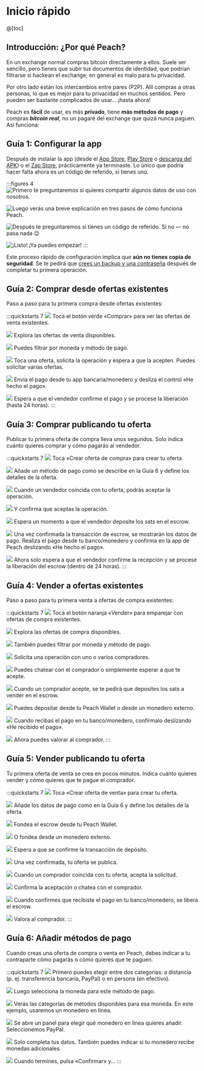 # Inicio rápido

@[toc]

## Introducción: ¿Por qué Peach?

En un exchange normal compras bitcoin directamente a ellos. Suele ser sencillo, pero tienes que subir tus documentos de identidad, que podrían filtrarse si hackean el exchange; en general es malo para tu privacidad.

Por otro lado están los intercambios entre pares (P2P). Allí compras a otras personas, lo que es mejor para tu privacidad en muchos sentidos. Pero pueden ser bastante complicados de usar… ¡hasta ahora!

Peach es **fácil** de usar, es más **privado**, tiene **más métodos de pago** y compras _**bitcoin real**_, no un pagaré del exchange que quizá nunca paguen. Así funciona:

## Guía 1: Configurar la app

Después de instalar la app (desde el [App Store]($iosUrl$), [Play Store]($androidUrl$) o [descarga del APK](/apk/)) o el [Zap Store](https://zapstore.dev/), prácticamente ya terminaste.
Lo único que podría hacer falta ahora es un código de referido, si tienes uno.

:::figures 4
![Primero te preguntaremos si quieres compartir algunos datos de uso con nosotros.](/img/faq/quickstart/onboarding/usage-data.png)

![Luego verás una breve explicación en tres pasos de cómo funciona Peach.](/img/faq/quickstart/onboarding/1.png)

![Después te preguntaremos si tienes un código de referido. Si no — no pasa nada 😉](/img/faq/quickstart/onboarding/new.png)

![¡Listo! ¡Ya puedes empezar!](/img/faq/quickstart/onboarding/created.png)
:::

Este proceso rápido de configuración implica que **aún no tienes copia de seguridad**. Se te pedirá que [crees un backup y una contraseña](/faq/account/#how-should-i-store-my-backup) después de completar tu primera operación.

## Guía 2: Comprar desde ofertas existentes

Paso a paso para tu primera compra desde ofertas existentes:

:::quickstarts 7
![](/img/faq/quickstart/069-screenshots/00-homepage.png)
Toca el botón verde «Comprar» para ver las ofertas de venta existentes.

![](/img/faq/quickstart/069-screenshots/buy-accept/02-browse.png)
Explora las ofertas de venta disponibles.

![](/img/faq/quickstart/069-screenshots/buy-accept/03-filter.png)
Puedes filtrar por moneda y método de pago.

![](/img/faq/quickstart/069-screenshots/buy-accept/04-request-trade.png)
Toca una oferta, solicita la operación y espera a que la acepten. Puedes solicitar varias ofertas.

![](/img/faq/quickstart/069-screenshots/buy-accept/05-confirm-payment.png)
Envía el pago desde tu app bancaria/monedero y desliza el control «He hecho el pago».

![](/img/faq/quickstart/069-screenshots/buy-accept/06-wait-payout.png)
Espera a que el vendedor confirme el pago y se procese la liberación (hasta 24 horas).
:::

## Guía 3: Comprar publicando tu oferta

Publicar tu primera oferta de compra lleva unos segundos. Solo indica cuánto quieres comprar y cómo pagarás al vendedor.

:::quickstarts 7
![](/img/faq/quickstart/069-screenshots/00-homepage.png)
Toca «Crear oferta de compra» para crear tu oferta.

![](/img/faq/quickstart/069-screenshots/buy-offer/01-create-offer.png)
Añade un método de pago como se describe en la Guía 6 y define los detalles de la oferta.

![](/img/faq/quickstart/069-screenshots/buy-offer/03-accept-trade-request.png)
Cuando un vendedor coincida con tu oferta, podrás aceptar la operación.

![](/img/faq/quickstart/069-screenshots/buy-offer/04-confirm-trade-request.png)
Y confirma que aceptas la operación.

![](/img/faq/quickstart/069-screenshots/buy-offer/05-wait-escrow.png)
Espera un momento a que el vendedor deposite los sats en el escrow.

![](/img/faq/quickstart/069-screenshots/buy-offer/06-confirm-payment.png)
Una vez confirmada la transacción de escrow, se mostrarán los datos de pago. Realiza el pago desde tu banco/monedero y confirma en la app de Peach deslizando «He hecho el pago».

![](/img/faq/quickstart/069-screenshots/buy-offer/07-wait-payout.png)
Ahora solo espera a que el vendedor confirme la recepción y se procese la liberación del escrow (dentro de 24 horas).
:::

## Guía 4: Vender a ofertas existentes

Paso a paso para tu primera venta a ofertas de compra existentes:

:::quickstarts 7
![](/img/faq/quickstart/069-screenshots/00-homepage.png)
Toca el botón naranja «Vender» para emparejar con ofertas de compra existentes.

![](/img/faq/quickstart/069-screenshots/sell-accept/01-browse-offers.png)
Explora las ofertas de compra disponibles.

![](/img/faq/quickstart/069-screenshots/sell-accept/02-filter-offers.png)
También puedes filtrar por moneda y método de pago.

![](/img/faq/quickstart/069-screenshots/sell-accept/03-request-trade.png)
Solicita una operación con uno o varios compradores.

![](/img/faq/quickstart/069-screenshots/sell-accept/04-chat-trade.png)
Puedes chatear con el comprador o simplemente esperar a que te acepte.

![](/img/faq/quickstart/069-screenshots/sell-accept/05-create-escrow.png)
Cuando un comprador acepte, se te pedirá que deposites los sats a vender en el escrow.

![](/img/faq/quickstart/069-screenshots/sell-accept/06-create-escrow.png)
Puedes depositar desde tu Peach Wallet o desde un monedero externo.

![](/img/faq/quickstart/069-screenshots/sell-accept/07-confirm-payment.png)
Cuando recibas el pago en tu banco/monedero, confírmalo deslizando «He recibido el pago».

![](/img/faq/quickstart/069-screenshots/sell-accept/08-rate-user.png)
Ahora puedes valorar al comprador.
:::

## Guía 5: Vender publicando tu oferta

Tu primera oferta de venta se crea en pocos minutos. Indica cuánto quieres vender y cómo quieres que te pague el comprador.

:::quickstarts 7
![](/img/faq/quickstart/069-screenshots/00-homepage.png)
Toca «Crear oferta de venta» para crear tu oferta.

![](/img/faq/quickstart/069-screenshots/sell-offer/02-set-offer-details.png)
Añade los datos de pago como en la Guía 6 y define los detalles de la oferta.

![](/img/faq/quickstart/069-screenshots/sell-offer/03-fund-from-peach.png)
Fondea el escrow desde tu Peach Wallet.

![](/img/faq/quickstart/069-screenshots/sell-offer/04-fund-from-external.png)
O fondea desde un monedero externo.

![](/img/faq/quickstart/069-screenshots/sell-offer/05-confirm-escrow-tx.png)
Espera a que se confirme la transacción de depósito.

![](/img/faq/quickstart/069-screenshots/sell-offer/06-offer-published.png)
Una vez confirmada, tu oferta se publica.

![](/img/faq/quickstart/069-screenshots/sell-offer/07-accept-trade-request.png)
Cuando un comprador coincida con tu oferta, acepta la solicitud.

![](/img/faq/quickstart/069-screenshots/sell-offer/08-accept-trade-request.png)
Confirma la aceptación o chatea con el comprador.

![](/img/faq/quickstart/069-screenshots/sell-offer/09-confirm-received-payment.png)
Cuando confirmes que recibiste el pago en tu banco/monedero, se libera el escrow.

![](/img/faq/quickstart/069-screenshots/sell-offer/10-rate-user.png)
Valora al comprador.
:::

## Guía 6: Añadir métodos de pago

Cuando creas una oferta de compra o venta en Peach, debes indicar a tu contraparte cómo pagarás o cómo quieres que te paguen.

:::quickstarts 7
![](/img/faq/quickstart/add-payment-method/AddPM01.png)
Primero puedes elegir entre dos categorías: a distancia (p. ej. transferencia bancaria, PayPal) o en persona (en efectivo).

![](/img/faq/quickstart/add-payment-method/AddPM02.png)
Luego selecciona la moneda para este método de pago.

![](/img/faq/quickstart/add-payment-method/AddPM03.png)
Verás las categorías de métodos disponibles para esa moneda. En este ejemplo, usaremos un monedero en línea.

![](/img/faq/quickstart/add-payment-method/AddPM04.png)
Se abre un panel para elegir qué monedero en línea quieres añadir. Seleccionemos PayPal.

![](/img/faq/quickstart/add-payment-method/AddPM05.png)
Solo completa tus datos. También puedes indicar si tu monedero recibe monedas adicionales.

![](/img/faq/quickstart/add-payment-method/AddPM06.png)
Cuando termines, pulsa «Confirmar» y…
:::
